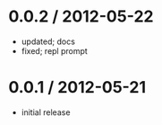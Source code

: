 
0.0.2 / 2012-05-22
===================

  * updated; docs
  * fixed; repl prompt

0.0.1 / 2012-05-21
===================

  * initial release
